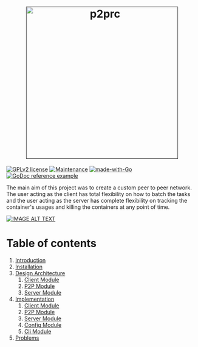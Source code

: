 <h1 align="center">
  <br>
  <a href=""><img src="https://raw.githubusercontent.com/Akilan1999/p2p-rendering-computation/master/Docs/images/p2prclogo.png" alt="p2prc" width="400"></a>
  <br>
</h1>


[![GPLv2 license](https://img.shields.io/badge/License-GPLv2-blue.svg)](http://perso.crans.org/besson/LICENSE.html)
[![Maintenance](https://img.shields.io/badge/Maintained%3F-yes-green.svg)](https://GitHub.com/Akilan1999/p2p-rendering-computation/graphs/commit-activity)
[![made-with-Go](https://img.shields.io/badge/Made%20with-Go-1f425f.svg)](http://golang.org)
[![GoDoc reference example](https://img.shields.io/badge/godoc-reference-blue.svg)](https://pkg.go.dev/git.sr.ht/~akilan1999/p2p-rendering-computation)

The main aim of this project was to create a custom peer to peer network. The user acting as the
client has total flexibility on how to batch the tasks and the user acting as the server has complete
flexibility on tracking the container's usages and killing the containers at any point of time. 

[![IMAGE ALT TEXT](http://img.youtube.com/vi/LRv3NR2lu7I/0.jpg)](https://www.youtube.com/watch?v=LRv3NR2lu7I "Simple P2P Cli application for creating containers")


# Table of contents
1. [Introduction](Docs/Introduction.md)
2. [Installation](Docs/Installation.md)
3. [Design Architecture](Docs/DesignArchtectureIntro.md)
   1. [Client Module](Docs/ClientArchitecture.md)
   2. [P2P Module](Docs/P2PArchitecture.md)
   3. [Server Module](Docs/ServerArchitecture.md)
4. [Implementation](Docs/Implementation.md) 
   1. [Client Module](Docs/ClientImplementation.md)
   2. [P2P Module](Docs/P2PImplementation.md)
   3. [Server Module](Docs/ServerImplementation.md)
   4. [Config Module](Docs/ConfigImplementation.md)
   5. [Cli Module](Docs/CliImplementation.md)
5. [Problems](Docs/Problems.md)   



